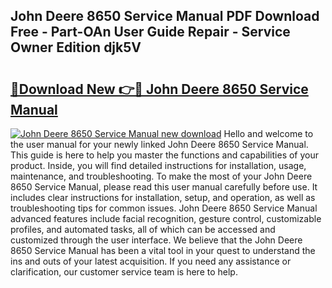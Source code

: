 ## John Deere 8650 Service Manual PDF Download Free - Part-OAn User Guide Repair - Service Owner Edition djk5V

# <h2><a href="http://bc88060.oget.top/?id=John+Deere+8650+Service+Manual">🔗Download New 👉🔴 John Deere 8650 Service Manual</a></h2>

[![John Deere 8650 Service Manual new download](https://i.imgur.com/5g1atiW.png)](http://bc88060.oget.top/?id=John+Deere+8650+Service+Manual)
Hello and welcome to the user manual for your newly linked John Deere 8650 Service Manual. This guide is here to help you master the functions and capabilities of your product. Inside, you will find detailed instructions for installation, usage, maintenance, and troubleshooting. To make the most of your John Deere 8650 Service Manual, please read this user manual carefully before use. It includes clear instructions for installation, setup, and operation, as well as troubleshooting tips for common issues. John Deere 8650 Service Manual advanced features include facial recognition, gesture control, customizable profiles, and automated tasks, all of which can be accessed and customized through the user interface. We believe that the John Deere 8650 Service Manual has been a vital tool in your quest to understand the ins and outs of your latest acquisition. If you need any assistance or clarification, our customer service team is here to help.
